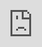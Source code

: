 # [A Project Building Assistant for Arduino Micro Controller Apps](https://project-builder-e7439342976b.herokuapp.com/?page=1)
## A user has been seeded for use on the site.  
Login as the example user and click "MY BUILDS" to view and edit your projects.  View another user's project and click "FORK THIS PROJECT" to create your own version of their project.

<iframe src="https://www.loom.com/embed/db598ec1fded4569996cc833014e336a?sid=1ec7a859-0b23-4a6d-b635-e13d30c72a09" frameborder="0" webkitallowfullscreen mozallowfullscreen allowfullscreen style="position: absolute; top: 0; left: 0; width: 100%; height: 100%;"></iframe>


```
Username: example@example.com
Password: cat
```
## Create, Edit, and Fork Arduino Projects

### A demo of the app is currently hosted at [https://project-builder-e7439342976b.herokuapp.com/](https://project-builder-e7439342976b.herokuapp.com/)

### There is a seeded example user for you to try out:
Arduino projects require a lot of tedious boilerplate, such as the code to control motors with analog joysticks, the setup for an ultrasonic distance sensor, or an algorithm for object avoidance with a car project.  

Unlike desktop applications, however, Arduino projects have physical boilerplate in terms of the parts list, schematics, and instructions for assembling and coding a device that may be similar to a device someone else has created.

Project Builder allows users to take advantage of the similarities between their project and projects created by other users.  Project creators can fork the code, parts, and instructions of other projects.

The boilerplate code used for the app can be found here:
[https://github.com/LaunchAcademy/engage-boilerplate](https://github.com/LaunchAcademy/engage-boilerplate)

### GitHub API for retrieving a project's code:

Often, code written for Arduino projects by casual hobbyists exists in a single file, usually a .ino or .cpp file.  If this file is hosted on GitHub, users can have Project Builder retrieve that file's code rather than entering the project's code in two places (GitHub and Project Builder).

When creating, editing, or forking a project, Paste the URL of your project's main code file on GitHub into the "Github main sketch file URL" section at the bottom of the form.
Example URL: https://github.com/thisistamim/WIFI-Control-Car/blob/master/main.ino

When users visit your project's page on this app, the code section is automatically populated with your main project file's code from GitHub. This way you don't have to paste your code into this app every time you update your code on GitHub. This feature does that automatically!


### Other technologies used in the creation of this app:

- React.js
- Express.js
- Knex.js
- Objection.js
- PostgreSQL
- OAuth 2.0 (login with GitHub)
- GitHub API
- Material UI
- AWS S3 Bucket
- [TinyMCE](https://www.tiny.cloud/)
- [turndown.js](https://www.npmjs.com/package/turndown/v/4.0.0-rc.1)
- [showdown.js](https://showdownjs.com/)
- [highlight.js](https://highlightjs.org/)
- Cypress.js (Tests suite is a work in progress)

## The TinyMCE Editor has been customized to add a few features it didn't come with
 You can upload a .md file containing your instructions and the contents will be converted to HTML and rendered in the editor.  Click "Close Editor" to save the instructions.
<img width="1673" alt="Screenshot 2025-03-20 at 12 39 09 PM" src="https://github.com/user-attachments/assets/226d9af4-41bf-4700-a739-948eca537184" />

## [A Diff View has been added for forked projects]([http://localhost:3000/diff-view/2/20](https://project-builder-e7439342976b.herokuapp.com/diff-view/2/20))
Now when a project has a forked version, you can view the changes with a GitHub style diff view.
<img width="1614" alt="Screenshot 2025-03-20 at 12 50 16 PM" src="https://github.com/user-attachments/assets/157c4f1c-c6a5-44a9-8e14-c239d04a590b" />
### New features:
- Download a project's instructions as a markdown file
- Upload a project's instructions as a markdown file.  
  After uploading, the markdown file's contents are converted to html and rendered on the project's display page.
- [A diff view for forked projects](https://project-builder-e7439342976b.herokuapp.com/diff-view/1/19)

## Usage

1. Install necessary dependencies with `yarn`:

   ```sh
   yarn install
   ```

2. In the root of the server folder, create a `.env` file to hold the environment variables listed below.  These environment variables are used for:
`.env`:
   ```env
   SESSION_SECRET .........This is for Passport.  Allows Passport to keep track of the currently signed-in user in session.
   GITHUB_API_KEY .........You will need a GitHub API key to fetch code from a user's main project (.ino or main.cpp) file.
   CLIENT_SECRET,
   CLIENT_ID .............CLIENT_SECRET and CLIENT_ID are obtained when registering this app with GitHub Apps.  
                           They are necessary for generating a user access token, which allows the app to perform actions with GitHub on the user's behalf.
                           See GitHub apps documentation for more information:
                           https://docs.github.com/en/apps/creating-github-apps/about-creating-github-apps/about-creating-github-apps 
   AWS_ACCESS_KEY_ID,
   AWS_SECRET_ACCESS_KEY,
   S3_BUCKET_PRODUCTION,
   S3_BUCKET_DEVELOPMENT ....These are necessary for image uploading.  For more information, visit
                           https://aws.amazon.com/s3/
                           
   BASE_URL .................This is necessary for the GitHub callback address (used with GitHub apps) where a full URL path is required.
                           If hosting this app on the web, be sure to replace http://localhost:3000 with the
                           base URL of your hosting site if you're not running the project locally. 
                           For example: "https://project-builder-e7439342976b.herokuapp.com"

   ```

 `.env`:
   ```env
   SESSION_SECRET="your-session-secret"
   GITHUB_API_KEY="your-github-api-key"
   CLIENT_SECRET="your-client-secret"
   CLIENT_ID="your-client-id"
   AWS_ACCESS_KEY_ID="your-AWS-key-id"
   AWS_SECRET_ACCESS_KEY="your-AWS-secret-access-key"
   S3_BUCKET_PRODUCTION="your-AWS-S3-bucket"
   S3_BUCKET_DEVELOPMENT="your-AWS-S3-bucket"
   BASE_URL="http://localhost:3000"
   ```

3. If running the project locally, go to [getDatabaseUrl.cjs"](client/config/getDatabaseUrl.cjs) 
   and make sure the database URL is the same as your PostgresSQL database.


4. Create the base PostgreSQL database, project-builder_development

   ```sh
   createdb project-builder_development
   ```

5. Run the included table migrations:

   ```sh
   cd server
   yarn migrate:latest
   ```

6. Run the seeder file to populate the app with example data:

   ```sh
   cd server
   yarn db:seed
   
   ```

7. Start up the application, from the root folder:

   ```sh
   cd .. # if in the server folder

   yarn run dev
   ```

8. Navigate to http://localhost:3000. You should see the introduction page of the Project Builder application.
